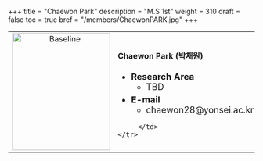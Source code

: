 +++
title = "Chaewon Park"
description = "M.S 1st"
weight = 310
draft = false
toc = true
bref = "/members/ChaewonPARK.jpg"
+++

<table>
    <tr>
       <td width="280" align="center" valign="top">
          <img alt="Baseline" width="200px" height="240" src="/members/ChaewonPARK.jpg">
       </td>
       <td>
            <h4>Chaewon Park (박채원)</h4>
            <ul class="member_info">
                <li style="font-size: 18px"><b>Research Area</b>
                    <ul class="interest">
                        <li style="margin-bottom: 5px">TBD</li>
                    </ul>
                </li>
                <li style="font-size: 18px"><b>E-mail</b>
                    <ul>
                        <li style="margin-bottom: 5px">chaewon28@yonsei.ac.kr</li>
                    </ul>
                </li>
            </ul>
            
         </td>
    </tr>
</table>